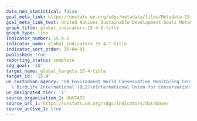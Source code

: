 ```yaml
---
data_non_statistical: false
goal_meta_link: https://unstats.un.org/sdgs/metadata/files/Metadata-15-04-01.pdf
goal_meta_link_text: United Nations Sustainable Development Goals Metadata (pdf 456kB)
graph_title: global_indicators.15-4-1-title
graph_type: line
indicator_number: 15.4.1
indicator_name: global_indicators.15-4-1-title
indicator_sort_order: 15-04-01
published: true
reporting_status: complete
sdg_goal: '15'
target_name: global_targets.15-4-title
target_id: '15.4'
un_custodian_agency: "UN Environment World Conservation Monitoring Centre (UNEP-WCMC)\
  \ BirdLife International (BLI)\nInternational Union for Conservation of Nature (IUCN)"
un_designated_tier: '1'
source_organisation_1: UNSTATS
source_url_1: https://unstats.un.org/sdgs/indicators/database/
source_active_1: true
---
```

